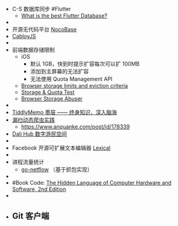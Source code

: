 - C-S 数据库同步 #Flutter
	- [What is the best Flutter Database?](https://greenrobot.org/news/flutter-databases-a-comprehensive-comparison/)
-
- 开源无代码平台 [NocoBase](https://www.nocobase.com/)
- [CabloyJS](https://cabloy.com/zh-cn/)
-
- 前端数据存储限制
	- iOS
		- 默认 1GB，快到时提示扩容每次可以扩 100MB
		- 添加到主屏幕的无法扩容
		- 无法使用 Quota Management API
	- [Browser storage limits and eviction criteria](https://developer.mozilla.org/en-US/docs/Web/API/IndexedDB_API/Browser_storage_limits_and_eviction_criteria#storage_limits)
	- [Storage & Quota Test](https://storage-quota.glitch.me/)
	- [Browser Storage Abuser](https://demo.agektmr.com/storage/)
-
- [TiddlyMemo 墨屉 —— 终身知识，深入脑海](https://zhuanlan.zhihu.com/p/493377540)
- [漏扫动态爬虫实践](https://static.anquanke.com/download/b/security-geek-2019-q2/article-14.html)
	- https://www.anquanke.com/post/id/178339
- [Dali Hub 数字游民空间](https://decohack.zhubai.love/posts/2145393764259717120?push_source_id=2087499887532363776&push_source_type=email)
-
- Facebook 开源可扩展文本编辑器 [Lexical](https://lexical.dev/)
-
- 进程流量统计
	- [go-netflow](https://pkg.go.dev/github.com/tehmaze/netflow) （基于抓包实现）
-
- #Book Code: [The Hidden Language of Computer Hardware and Software, 2nd Edition](https://www.microsoftpressstore.com/store/code-the-hidden-language-of-computer-hardware-and-software-9780137909100)
-
- Git 客户端
	-